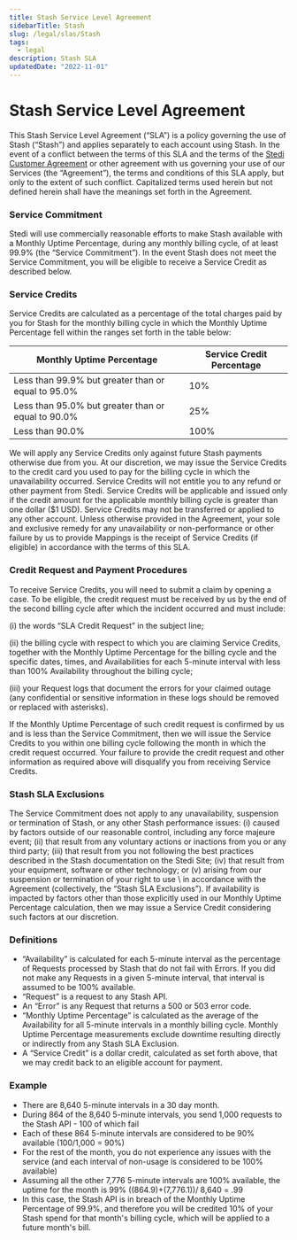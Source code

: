 ```yaml
---
title: Stash Service Level Agreement
sidebarTitle: Stash
slug: /legal/slas/Stash
tags:
  - legal
description: Stash SLA
updatedDate: "2022-11-01"
---
```


# Stash Service Level Agreement

This Stash Service Level Agreement (“SLA”) is a policy governing the use of Stash (“Stash”) and applies separately to each account using Stash. In the event of a conflict between the terms of this SLA and the terms of the [Stedi Customer Agreement](https://www.stedi.com/docs/legal/customer-agreement) or other agreement with us governing your use of our Services (the “Agreement”), the terms and conditions of this SLA apply, but only to the extent of such conflict. Capitalized terms used herein but not defined herein shall have the meanings set forth in the Agreement.

### Service Commitment

Stedi will use commercially reasonable efforts to make Stash available with a Monthly Uptime Percentage, during any monthly billing cycle, of at least 99.9% (the “Service Commitment”). In the event Stash does not meet the Service Commitment, you will be eligible to receive a Service Credit as described below.

### Service Credits

Service Credits are calculated as a percentage of the total charges paid by you for Stash for the monthly billing cycle in which the Monthly Uptime Percentage fell within the ranges set forth in the table below:

| Monthly Uptime Percentage                          | Service Credit Percentage |
| -------------------------------------------------- | ------------------------- |
| Less than 99.9% but greater than or equal to 95.0% | 10%                       |
| Less than 95.0% but greater than or equal to 90.0% | 25%                       |
| Less than 90.0%                                    | 100%                      |

We will apply any Service Credits only against future Stash payments otherwise due from you. At our discretion, we may issue the Service Credits to the credit card you used to pay for the billing cycle in which the unavailability occurred. Service Credits will not entitle you to any refund or other payment from Stedi. Service Credits will be applicable and issued only if the credit amount for the applicable monthly billing cycle is greater than one dollar ($1 USD). Service Credits may not be transferred or applied to any other account. Unless otherwise provided in the Agreement, your sole and exclusive remedy for any unavailability or non-performance or other failure by us to provide Mappings is the receipt of Service Credits (if eligible) in accordance with the terms of this SLA.

### Credit Request and Payment Procedures

To receive Service Credits, you will need to submit a claim by opening a case. To be eligible, the credit request must be received by us by the end of the second billing cycle after which the incident occurred and must include:

(i) the words “SLA Credit Request” in the subject line;

(ii) the billing cycle with respect to which you are claiming Service Credits, together with the Monthly Uptime Percentage for the billing cycle and the specific dates, times, and Availabilities for each 5-minute interval with less than 100% Availability throughout the billing cycle;

(iii) your Request logs that document the errors for your claimed outage (any confidential or sensitive information in these logs should be removed or replaced with asterisks).

If the Monthly Uptime Percentage of such credit request is confirmed by us and is less than the Service Commitment, then we will issue the Service Credits to you within one billing cycle following the month in which the credit request occurred. Your failure to provide the credit request and other information as required above will disqualify you from receiving Service Credits.

### Stash SLA Exclusions

The Service Commitment does not apply to any unavailability, suspension or termination of Stash, or any other Stash performance issues: (i) caused by factors outside of our reasonable control, including any force majeure event; (ii) that result from any voluntary actions or inactions from you or any third party; (iii) that result from you not following the best practices described in the Stash documentation on the Stedi Site; (iv) that result from your equipment, software or other technology; or (v) arising from our suspension or termination of your right to use \ in accordance with the Agreement (collectively, the “Stash SLA Exclusions”). If availability is impacted by factors other than those explicitly used in our Monthly Uptime Percentage calculation, then we may issue a Service Credit considering such factors at our discretion.

### Definitions

- “Availability” is calculated for each 5-minute interval as the percentage of Requests processed by Stash that do not fail with Errors. If you did not make any Requests in a given 5-minute interval, that interval is assumed to be 100% available.
- “Request” is a request to any Stash API.
- An “Error” is any Request that returns a 500 or 503 error code.
- “Monthly Uptime Percentage” is calculated as the average of the Availability for all 5-minute intervals in a monthly billing cycle. Monthly Uptime Percentage measurements exclude downtime resulting directly or indirectly from any Stash SLA Exclusion.
- A “Service Credit” is a dollar credit, calculated as set forth above, that we may credit back to an eligible account for payment.

### Example

- There are 8,640 5-minute intervals in a 30 day month.
- During 864 of the 8,640 5-minute intervals, you send 1,000 requests to the Stash API - 100 of which fail
- Each of these 864 5-minute intervals are considered to be 90% available (100/1,000 = 90%)
- For the rest of the month, you do not experience any issues with the service (and each interval of non-usage is considered to be 100% available)
- Assuming all the other 7,776 5-minute intervals are 100% available, the uptime for the month is 99% ((864.9)+(7,776.1))/ 8,640 = .99
- In this case, the Stash API is in breach of the Monthly Uptime Percentage of 99.9%, and therefore you will be credited 10% of your Stash spend for that month&#39;s billing cycle, which will be applied to a future month&#39;s bill.
